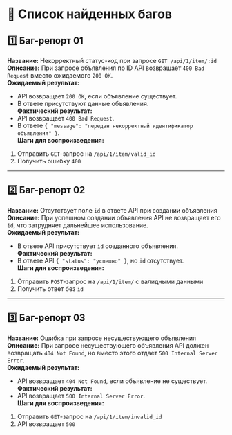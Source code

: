 # 🐞 Список найденных багов

## 1️⃣ Баг-репорт 01
**Название:** Некорректный статус-код при запросе `GET /api/1/item/:id`  
**Описание:** При запросе объявления по ID API возвращает `400 Bad Request` вместо ожидаемого `200 OK`.  
**Ожидаемый результат:**  
- API возвращает `200 OK`, если объявление существует.  
- В ответе присутствуют данные объявления.  
**Фактический результат:**  
- API возвращает `400 Bad Request`.  
- В ответе `{ "message": "передан некорректный идентификатор объявления" }`.  
**Шаги для воспроизведения:**  
1. Отправить `GET`-запрос на `/api/1/item/valid_id`  
2. Получить ошибку `400`  

---

## 2️⃣ Баг-репорт 02
**Название:** Отсутствует поле `id` в ответе API при создании объявления  
**Описание:** При успешном создании объявления API не возвращает его `id`, что затрудняет дальнейшее использование.  
**Ожидаемый результат:**  
- В ответе API присутствует `id` созданного объявления.  
**Фактический результат:**  
- В ответе API `{ "status": "успешно" }`, но `id` отсутствует.  
**Шаги для воспроизведения:**  
1. Отправить `POST`-запрос на `/api/1/item/` с валидными данными  
2. Получить ответ без `id`  

---

## 3️⃣ Баг-репорт 03
**Название:** Ошибка при запросе несуществующего объявления  
**Описание:** При запросе несуществующего объявления API должен возвращать `404 Not Found`, но вместо этого отдает `500 Internal Server Error`.  
**Ожидаемый результат:**  
- API возвращает `404 Not Found`, если объявление не существует.  
**Фактический результат:**  
- API возвращает `500 Internal Server Error`.  
**Шаги для воспроизведения:**  
1. Отправить `GET`-запрос на `/api/1/item/invalid_id`  
2. API возвращает `500`  
